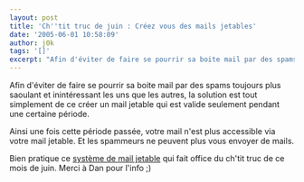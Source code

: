 ```yaml
---
layout: post
title: 'Ch''tit truc de juin : Créez vous des mails jetables'
date: '2005-06-01 10:58:09'
author: j0k
tags: '[]'
excerpt: "Afin d'éviter de faire se pourrir sa boite mail par des spams toujours plus saoulant et inintéressant les uns que les autres, la solution est tout simplement de ce créer un mail jetable qui est valide seulement pendant une certaine période.     \nAinsi une fois cette période passée, votre mail n'est plus accessible via votre mail jetable. Et les spammeurs ne      …"
---
```


Afin d'éviter de faire se pourrir sa boite mail par des spams toujours plus saoulant et inintéressant les uns que les autres, la solution est tout simplement de ce créer un mail jetable qui est valide seulement pendant une certaine période.

Ainsi une fois cette période passée, votre mail n'est plus accessible via votre mail jetable. Et les spammeurs ne peuvent plus vous envoyer de mails.

Bien pratique ce [système de mail jetable](http://www.j0k3r.net/chtit-truc-creez-vous-un-email-jetable-28.html) qui fait office du ch'tit truc de ce mois de juin.   Merci à Dan pour l'info ;)
